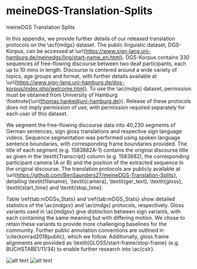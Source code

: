 # meineDGS-Translation-Splits
meineDGS Translation Splits


In this appendix, we provide further details of our released translation protocols on the \acf{mdgs} dataset. The public linguistic dataset, DGS-Korpus, can be accessed at \url{https://www.sign-lang.uni-hamburg.de/meinedgs/ling/start-name_en.html}. DGS-Korpus contains 330 sequences of free-flowing discourse between two deaf participants, each up to 10 mins in length. Discourse is centered around a wide variety of topics, age groups and format, with further details available at \url{https://www.sign-lang.uni-hamburg.de/dgs-korpus/index.php/welcome.html}. To use the \ac{mdgs} dataset, permission must be obtained from University of Hamburg \footnote{\url{thomas.hanke@uni-hamburg.de}}. Release of these protocols does not imply permission of use, with permission required separately for each user of this dataset.

 We segment the free-flowing discourse data into 40,230 segments of German sentences, sign gloss translations and respective sign language videos. Sequence segmentation was performed using spoken language sentence boundaries, with corresponding frame boundaries provided. The title of each segment (e.g. 1583882A-1) contains the original discourse title as given in the \textit{Transcript} column (e.g. 1583882), the corresponding participant camera (A or B) and the position of the extracted sequence in the original discourse. The translation protocols are publicly available at \url{https://github.com/BenSaunders27/meineDGS-Translation-Splits}, detailing \textit{filename}, \textit{camera}, \textit{ger\_text}, \textit{gloss}, \textit{start\_time} and \textit{stop\_time}.


Table \ref{tab:mDGSv_Stats} and \ref{tab:mDGS_Stats} show detailed statistics of the \ac{mdgsv} and \ac{mdgs} protocols, respectively. Gloss variants used in \ac{mdgsv} give distinction between sign variants, with each containing the same meaning but with differing motion. We chose to retain these variants to provide more challenging baselines for the community. Further public annotation conventions are outlined in \cite{konrad2018public}, which we follow. Additionally, gloss frame alignments are provided as \textit{GLOSS/start-frame/stop-frame} (e.g. BUCHSTABE1/11/34) to enable further research into \ac{cslr}.


![alt text](https://github.com/BenSaunders27/meineDGS-Translation-Splits/blob/main/mDGS-V_Table.png?raw=true)
![alt text](https://github.com/BenSaunders27/meineDGS-Translation-Splits/blob/main/mDGS_Table.png?raw=true)

